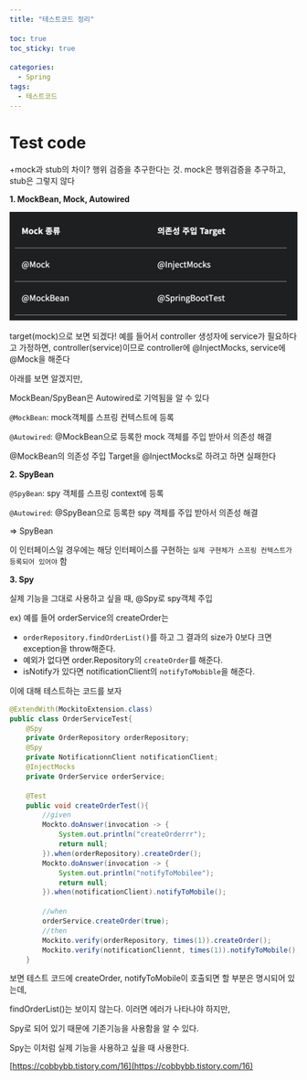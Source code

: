 ```yaml
---
title: "테스트코드 정리"

toc: true
toc_sticky: true

categories:
  - Spring
tags:
  - 테스트코드
---
```



# Test code

+mock과 stub의 차이? 행위 검증을 추구한다는 것. mock은 행위검증을 추구하고, stub은 그렇지 않다

**1. MockBean, Mock, Autowired**

![Untitled](github%20io%200fe94e30fff547608d7c07917ae8b2d2/Untitled.png)

target(mock)으로 보면 되겠다!
예를 들어서 controller 생성자에 service가 필요하다고 가정하면,
controller(service)이므로 controller에 @InjectMocks, service에 @Mock을 해준다

아래를 보면 알겠지만, 

MockBean/SpyBean은 Autowired로 기억됨을 알 수 있다

`@MockBean`: mock객체를 스프링 컨텍스트에 등록

`@Autowired`: @MockBean으로 등록한 mock 객체를 주입 받아서 의존성 해결

@MockBean의 의존성 주입 Target을 @InjectMocks로 하려고 하면 실패한다

**2. SpyBean**

`@SpyBean`: spy 객체를 스프링 context에 등록

`@Autowired`: @SpyBean으로 등록한 spy 객체를 주입 받아서 의존성 해결

=> SpyBean

이 인터페이스일 경우에는 해당 인터페이스를 구현하는 `실제 구현체가 스프링 컨텍스트가 등록되어 있어야` 함

**3. Spy**

실제 기능을 그대로 사용하고 싶을 때, @Spy로 spy객체 주입

ex) 예를 들어 orderService의 createOrder는

- `orderRepository.findOrderList()`를 하고 그 결과의 size가 0보다 크면 exception을 throw해준다.
- 예외가 없다면 order.Repository의 `createOrder`를 해준다.
- isNotify가 있다면 notificationClient의 `notifyToMobible`을 해준다.

이에 대해 테스트하는 코드를 보자

```java
@ExtendWith(MockitoExtension.class)
public class OrderServiceTest{
	@Spy
	private OrderRepository orderRepository;
	@Spy
	private NotificationnClient notificationClient;
	@InjectMocks
	private OrderService orderService;

	@Test
	public void createOrderTest(){
		//given
		Mockto.doAnswer(invocation -> {
			System.out.println("createOrderrr");
			return null;
		}).when(orderRepository).createOrder();
		Mockto.doAnswer(invocation -> {
			System.out.println("notifyToMobilee");
			return null;
		}).when(notificationClient).notifyToMobile();

		//when
		orderService.createOrder(true);
		//then
		Mockito.verify(orderRepository, times(1)).createOrder();
		Mockito.verify(notificationCliennt, times(1)).notifyToMobile();
	}
```

보면 테스트 코드에 createOrder, notifyToMobile이 호출되면 할 부분은 명시되어 있는데,

findOrderList()는 보이지 않는다. 이러면 에러가 나타나야 하지만, 

Spy로 되어 있기 때문에 기존기능을 사용함을 알 수 있다. 

Spy는 이처럼 실제 기능을 사용하고 싶을 때 사용한다.

[https://cobbybb.tistory.com/16](https://cobbybb.tistory.com/16)